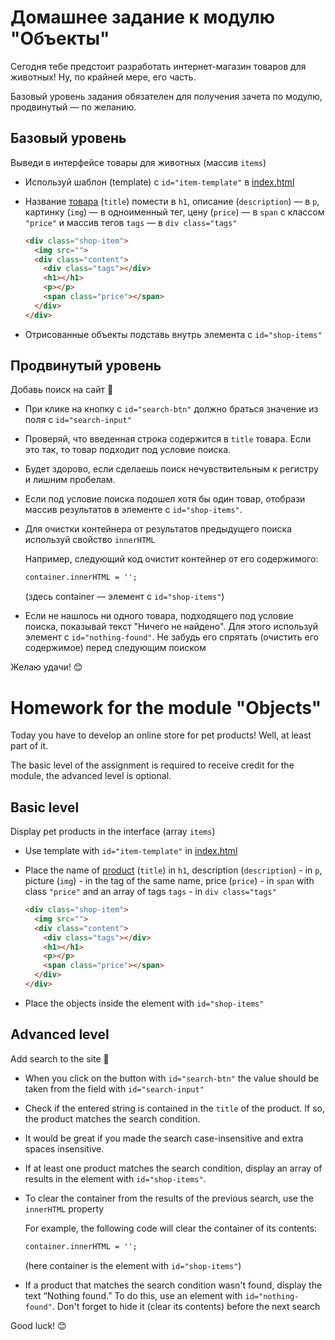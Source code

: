# Домашнее задание к модулю "Объекты"
Сегодня тебе предстоит разработать интернет-магазин товаров для животных! Ну, по крайней мере, его часть.

Базовый уровень задания обязателен для получения зачета по модулю, продвинутый — по желанию.

## Базовый уровень
Выведи в интерфейсе товары для животных (массив `items`)
- Используй шаблон (template) с `id="item-template"` в [index.html](https://github.com/CodegirlSchool/pets-shop/blob/main/index.html#L43)

- Название [товара](https://github.com/CodegirlSchool/pets-shop/blob/main/script.js#L2) (`title`) помести в `h1`,
описание (`description`) — в `p`, картинку (`img`) — в одноименный тег, цену (`price`) — в `span` с классом `"price"` и массив тегов `tags` — в `div class="tags"`
  ```html
  <div class="shop-item">
    <img src="">
    <div class="content">
      <div class="tags"></div>
      <h1></h1>
      <p></p>
      <span class="price"></span>
    </div>
  </div>
  ```
- Отрисованные объекты подставь внутрь элемента с `id="shop-items"`



## Продвинутый уровень
Добавь поиск на сайт 🔎 

- При клике на кнопку c `id="search-btn"` должно браться значение из поля с `id="search-input"`

- Проверяй, что введенная строка содержится в `title` товара. Если это так, то товар подходит под условие поиска.

- Будет здорово, если сделаешь поиск нечувствительным к регистру и лишним пробелам.

- Если под условие поиска подошел хотя бы один товар, отобрази массив результатов в элементе с `id="shop-items"`. 

- Для очистки контейнера от результатов предыдущего поиска используй свойство `innerHTML`

  Например, следующий код очистит контейнер от его содержимого:
  ```html
  container.innerHTML = '';
  ```
  (здесь container — элемент с `id="shop-items"`)

- Если не нашлось ни одного товара, подходящего под условие поиска, показывай текст "Ничего не найдено". Для этого используй элемент с `id="nothing-found"`. Не забудь его спрятать (очистить его содержимое) перед следующим поиском


Желаю удачи! 😊


# Homework for the module "Objects"
Today you have to develop an online store for pet products! Well, at least part of it.

The basic level of the assignment is required to receive credit for the module, the advanced level is optional.

## Basic level
Display pet products in the interface (array `items`)
- Use template with `id="item-template"` in [index.html](https://github.com/CodegirlSchool/pets-shop/blob/main/index.html#L43)

- Place the name of [product](https://github.com/CodegirlSchool/pets-shop/blob/main/script.js#L2) (`title`) in `h1`,
description (`description`) - in `p`, picture (`img`) - in the tag of the same name, price (`price`) - in `span` with class `"price"` and an array of tags `tags` - in `div class="tags"`
   ```html
   <div class="shop-item">
     <img src="">
     <div class="content">
       <div class="tags"></div>
       <h1></h1>
       <p></p>
       <span class="price"></span>
     </div>
   </div>
   ```
- Place the objects inside the element with `id="shop-items"`



## Advanced level
Add search to the site 🔎

- When you click on the button with `id="search-btn"` the value should be taken from the field with `id="search-input"`

- Check if the entered string is contained in the `title` of the product. If so, the product matches the search condition.

- It would be great if you made the search case-insensitive and extra spaces insensitive.

- If at least one product matches the search condition, display an array of results in the element with `id="shop-items"`.

- To clear the container from the results of the previous search, use the `innerHTML` property

   For example, the following code will clear the container of its contents:
   ```html
   container.innerHTML = '';
   ```
   (here container is the element with `id="shop-items"`)

- If a product that matches the search condition wasn't found, display the text “Nothing found.” To do this, use an element with `id="nothing-found"`. Don't forget to hide it (clear its contents) before the next search

Good luck! 😊
